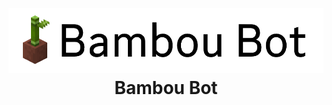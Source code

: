 <h1 align="center">
  <br>
  <a href="https://github.com/PandaStudioTeam"><img src="logo.png" alt="Bambou - Discord Bot"></a>
  <br>
  Bambou Bot
  <br>
</h1>
